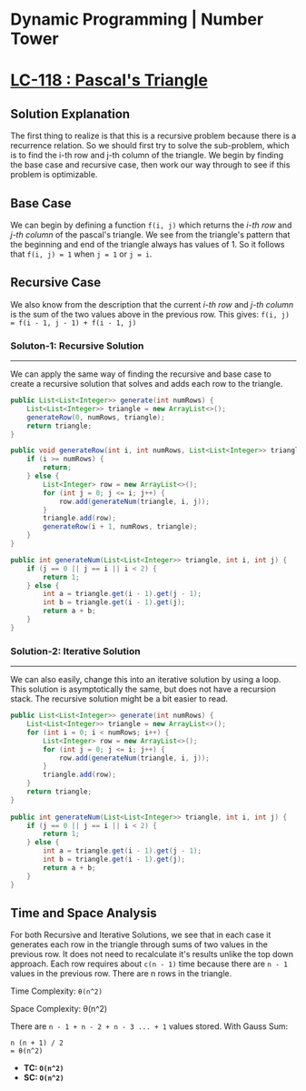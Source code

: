 # Dynamic Programming | Number Tower
# [LC-118 : Pascal's Triangle](https://leetcode.com/discuss/general-discussion/592146/dynamic-programming-summary)

## Solution Explanation
The first thing to realize is that this is a recursive problem because there is a recurrence relation. So we should first try to solve the sub-problem, which is to find the i-th row and j-th column of the triangle. We begin by finding the base case and recursive case, then work our way through to see if this problem is optimizable.

**Base Case**
---
We can begin by defining a function `f(i, j)` which returns the _i-th row_ and _j-th column_ of the pascal's triangle. We see from the triangle's pattern that the beginning and end of the triangle always has values of 1. So it follows that `f(i, j) = 1` when `j = 1` or `j = i`.

**Recursive Case**
---
We also know from the description that the current _i-th row_ and _j-th column_ is the sum of the two values above in the previous row. This gives: `f(i, j) = f(i - 1, j - 1) + f(i - 1, j)`

### Soluton-1: Recursive Solution
---
We can apply the same way of finding the recursive and base case to create a recursive solution that solves and adds each row to the triangle.

```java
public List<List<Integer>> generate(int numRows) {
	List<List<Integer>> triangle = new ArrayList<>();
	generateRow(0, numRows, triangle);
	return triangle;
}

public void generateRow(int i, int numRows, List<List<Integer>> triangle) {
	if (i >= numRows) {
		return;
	} else {
		List<Integer> row = new ArrayList<>();
		for (int j = 0; j <= i; j++) {
			row.add(generateNum(triangle, i, j));
		}
		triangle.add(row);
		generateRow(i + 1, numRows, triangle);
	}
}

public int generateNum(List<List<Integer>> triangle, int i, int j) {
	if (j == 0 || j == i || i < 2) { 
		return 1;
	} else {
		int a = triangle.get(i - 1).get(j - 1);
		int b = triangle.get(i - 1).get(j);
		return a + b;
	}
}
```

### Solution-2: Iterative Solution
---
We can also easily, change this into an iterative solution by using a loop. This solution is asymptotically the same, but does not have a recursion stack. The recursive solution might be a bit easier to read.

```java
public List<List<Integer>> generate(int numRows) {
	List<List<Integer>> triangle = new ArrayList<>();
	for (int i = 0; i < numRows; i++) {
		List<Integer> row = new ArrayList<>();
		for (int j = 0; j <= i; j++) {
			row.add(generateNum(triangle, i, j));
		}
		triangle.add(row);
	}
	return triangle;
}
    
public int generateNum(List<List<Integer>> triangle, int i, int j) {
	if (j == 0 || j == i || i < 2) { 
		return 1;
	} else {
		int a = triangle.get(i - 1).get(j - 1);
		int b = triangle.get(i - 1).get(j);
		return a + b;
	}
}
```

## Time and Space Analysis
For both Recursive and Iterative Solutions,
we see that in each case it generates each row in the triangle through sums of two values in the previous row. 
It does not need to recalculate it's results unlike the top down approach. 
Each row requires about `c(n - 1)` time because there are `n - 1` values in the previous row. There are n rows in the triangle.

Time Complexity: `θ(n^2)`

Space Complexity: θ(n^2)

There are `n - 1 + n - 2 + n - 3 ... + 1` values stored.
With Gauss Sum:
```
n (n + 1) / 2
= θ(n^2)
```

* **TC: `O(n^2)`**
* **SC: `O(n^2)`**